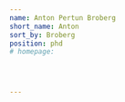 ```yaml
---
name: Anton Pertun Broberg
short_name: Anton
sort_by: Broberg
position: phd
# homepage: 




---
```

